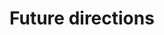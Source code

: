 <!-- start of the appendix -->

<!-- <span class="latex">\appendix</span> -->

# Future directions

<!-- &nbsp;&nbsp;&nbsp;&nbsp;&nbsp;&nbsp;&nbsp;&nbsp;&nbsp;&nbsp;&nbsp;&nbsp;&nbsp;![](./figs_04/appendix.svg) -->
